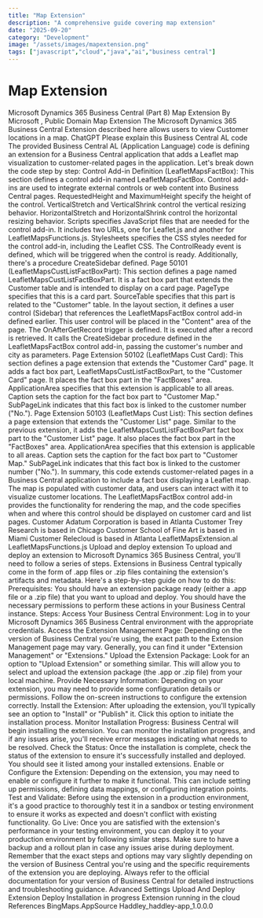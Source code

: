 ```yaml
---
title: "Map Extension"
description: "A comprehensive guide covering map extension"
date: "2025-09-20"
category: "Development"
image: "/assets/images/mapextension.png"
tags: ["javascript","cloud","java","ai","business central"]
---
```


# Map Extension

Microsoft Dynamics 365 Business Central (Part 8) Map Extension By Microsoft , Public Domain Map Extension The Microsoft Dynamics 365 Business Central Extension described here allows users to view Customer locations in a map. ChatGPT Please explain this Business Central AL code The provided Business Central AL (Application Language) code is defining an extension for a Business Central application that adds a Leaflet map visualization to customer-related pages in the application. Let's break down the code step by step: Control Add-in Definition (LeafletMapsFactBox): This section defines a control add-in named LeafletMapsFactBox. Control add-ins are used to integrate external controls or web content into Business Central pages. RequestedHeight and MaximumHeight specify the height of the control. VerticalStretch and VerticalShrink control the vertical resizing behavior. HorizontalStretch and HorizontalShrink control the horizontal resizing behavior. Scripts specifies JavaScript files that are needed for the control add-in. It includes two URLs, one for Leaflet.js and another for LeafletMapsFunctions.js. Stylesheets specifies the CSS styles needed for the control add-in, including the Leaflet CSS. The ControlReady event is defined, which will be triggered when the control is ready. Additionally, there's a procedure CreateSidebar defined. Page 50101 (LeafletMapsCustListFactBoxPart): This section defines a page named LeafletMapsCustListFactBoxPart. It is a fact box part that extends the Customer table and is intended to display on a card page. PageType specifies that this is a card part. SourceTable specifies that this part is related to the "Customer" table. In the layout section, it defines a user control (Sidebar) that references the LeafletMapsFactBox control add-in defined earlier. This user control will be placed in the "Content" area of the page. The OnAfterGetRecord trigger is defined. It is executed after a record is retrieved. It calls the CreateSidebar procedure defined in the LeafletMapsFactBox control add-in, passing the customer's number and city as parameters. Page Extension 50102 (LeafletMaps Cust Card): This section defines a page extension that extends the "Customer Card" page. It adds a fact box part, LeafletMapsCustListFactBoxPart, to the "Customer Card" page. It places the fact box part in the "FactBoxes" area. ApplicationArea specifies that this extension is applicable to all areas. Caption sets the caption for the fact box part to "Customer Map." SubPageLink indicates that this fact box is linked to the customer number ("No."). Page Extension 50103 (LeafletMaps Cust List): This section defines a page extension that extends the "Customer List" page. Similar to the previous extension, it adds the LeafletMapsCustListFactBoxPart fact box part to the "Customer List" page. It also places the fact box part in the "FactBoxes" area. ApplicationArea specifies that this extension is applicable to all areas. Caption sets the caption for the fact box part to "Customer Map." SubPageLink indicates that this fact box is linked to the customer number ("No."). In summary, this code extends customer-related pages in a Business Central application to include a fact box displaying a Leaflet map. The map is populated with customer data, and users can interact with it to visualize customer locations. The LeafletMapsFactBox control add-in provides the functionality for rendering the map, and the code specifies when and where this control should be displayed on customer card and list pages. Customer Adatum Corporation is based in Atlanta Customer Trey Research is based in Chicago Customer School of Fine Art is based in Miami Customer Relecloud is based in Atlanta LeafletMapsExtension.al LeafletMapsFunctions.js Upload and deploy extension To upload and deploy an extension to Microsoft Dynamics 365 Business Central, you'll need to follow a series of steps. Extensions in Business Central typically come in the form of .app files or .zip files containing the extension's artifacts and metadata. Here's a step-by-step guide on how to do this: Prerequisites: You should have an extension package ready (either a .app file or a .zip file) that you want to upload and deploy. You should have the necessary permissions to perform these actions in your Business Central instance. Steps: Access Your Business Central Environment: Log in to your Microsoft Dynamics 365 Business Central environment with the appropriate credentials. Access the Extension Management Page: Depending on the version of Business Central you're using, the exact path to the Extension Management page may vary. Generally, you can find it under "Extension Management" or "Extensions." Upload the Extension Package: Look for an option to "Upload Extension" or something similar. This will allow you to select and upload the extension package (the .app or .zip file) from your local machine. Provide Necessary Information: Depending on your extension, you may need to provide some configuration details or permissions. Follow the on-screen instructions to configure the extension correctly. Install the Extension: After uploading the extension, you'll typically see an option to "Install" or "Publish" it. Click this option to initiate the installation process. Monitor Installation Progress: Business Central will begin installing the extension. You can monitor the installation progress, and if any issues arise, you'll receive error messages indicating what needs to be resolved. Check the Status: Once the installation is complete, check the status of the extension to ensure it's successfully installed and deployed. You should see it listed among your installed extensions. Enable or Configure the Extension: Depending on the extension, you may need to enable or configure it further to make it functional. This can include setting up permissions, defining data mappings, or configuring integration points. Test and Validate: Before using the extension in a production environment, it's a good practice to thoroughly test it in a sandbox or testing environment to ensure it works as expected and doesn't conflict with existing functionality. Go Live: Once you are satisfied with the extension's performance in your testing environment, you can deploy it to your production environment by following similar steps. Make sure to have a backup and a rollout plan in case any issues arise during deployment. Remember that the exact steps and options may vary slightly depending on the version of Business Central you're using and the specific requirements of the extension you are deploying. Always refer to the official documentation for your version of Business Central for detailed instructions and troubleshooting guidance. Advanced Settings Upload And Deploy Extension Deploy Installation in progress Extension running in the cloud References BingMaps.AppSource Haddley_haddley-app_1.0.0.0
